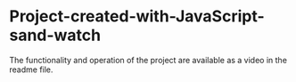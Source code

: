 # Project-created-with-JavaScript-sand-watch
The functionality and operation of the project are available as a video in the readme file.
